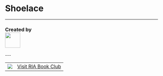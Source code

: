 # Shoelace
---
<h3>Created by <br><a href="https://theguythatloveshtml.github.io"><img height="50" src="https://theguythatloveshtml.github.io/Logo.jpg"></a></h3>
<table>
  <tbody>
    <tr>
      <td align="center">
         <a href="https://tinyurl.com/riabookclub" rel="dofollow">
          		<img src="https://theguythatloveshtml.github.io/ria/IMG_1462.jpeg">
          </a>
      </td>
      <td>
          <a href="https://tinyurl.com/riabookclub">
  Visit RIA Book Club
          </a>
      </td>
    </tr>
---

